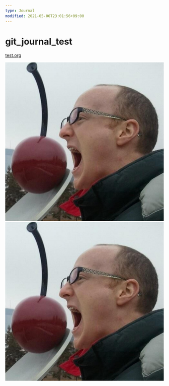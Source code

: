```yaml
---
type: Journal
modified: 2021-05-06T23:01:56+09:00
---
```


# git_journal_test

[test.org](./org/test.org)

![test image](./org/36980bc9eaf97cb262039e7cb33aeb51.jpeg)
![Image](./image_picker3130111089129602420.jpg)